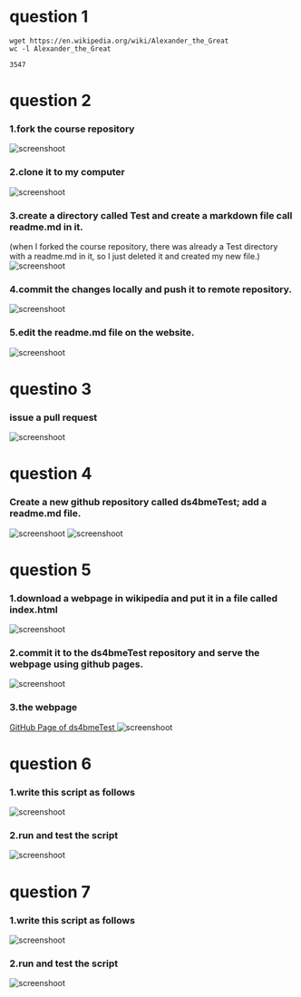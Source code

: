 # question 1 
```Bsh
wget https://en.wikipedia.org/wiki/Alexander_the_Great
wc -l Alexander_the_Great
```

```
3547
```
# question 2
### 1.fork the course repository
![screenshoot](https://github.com/smart-stats/assignment-1-ckt0005/blob/master/Assignment1-Screenshot/Question2.a.png)

### 2.clone it to my computer
![screenshoot](https://github.com/smart-stats/assignment-1-ckt0005/blob/master/Assignment1-Screenshot/Question2.b.png)

### 3.create a directory called Test and create a markdown file call readme.md in it.
(when I forked the course repository, there was already a Test directory with a readme.md in it, so I just deleted it and created my new file.)
![screenshoot](https://github.com/smart-stats/assignment-1-ckt0005/blob/master/Assignment1-Screenshot/Question2.c.png)

### 4.commit the changes locally and push it to remote repository.
![screenshoot](https://github.com/smart-stats/assignment-1-ckt0005/blob/master/Assignment1-Screenshot/Question2.d.png)

### 5.edit the readme.md file on the website.
![screenshoot](https://github.com/smart-stats/assignment-1-ckt0005/blob/master/Assignment1-Screenshot/Question2.e.png)

# questino 3
### issue a pull request
![screenshoot](https://github.com/smart-stats/assignment-1-ckt0005/blob/master/Assignment1-Screenshot/Question3.png)

# question 4
### Create a new github repository called ds4bmeTest; add a readme.md file.
![screenshoot](https://github.com/smart-stats/assignment-1-ckt0005/blob/master/Assignment1-Screenshot/Question4.a.png)
![screenshoot](https://github.com/smart-stats/assignment-1-ckt0005/blob/master/Assignment1-Screenshot/Question4.b.png)

# question 5
### 1.download a webpage in wikipedia and put it in a file called index.html
![screenshoot](https://github.com/smart-stats/assignment-1-ckt0005/blob/master/Assignment1-Screenshot/Question5.a.png)

### 2.commit it to the ds4bmeTest repository and serve the webpage using github pages.
![screenshoot](https://github.com/smart-stats/assignment-1-ckt0005/blob/master/Assignment1-Screenshot/Question5.b.png)

### 3.the webpage
[GitHub Page of ds4bmeTest ](https://ckt0005.github.io/ds4bmeTest/)
![screenshoot](https://github.com/smart-stats/assignment-1-ckt0005/blob/master/Assignment1-Screenshot/Question5.c.png)

# question 6
### 1.write this script as follows
![screenshoot](https://github.com/smart-stats/assignment-1-ckt0005/blob/master/Assignment1-Screenshot/Question6.a.png)

### 2.run and test the script 
![screenshoot](https://github.com/smart-stats/assignment-1-ckt0005/blob/master/Assignment1-Screenshot/Question6.b.png)

# question 7
### 1.write this script as follows
![screenshoot](https://github.com/smart-stats/assignment-1-ckt0005/blob/master/Assignment1-Screenshot/Question7.a.png)

### 2.run and test the script 
![screenshoot](https://github.com/smart-stats/assignment-1-ckt0005/blob/master/Assignment1-Screenshot/Question7.b.png)


